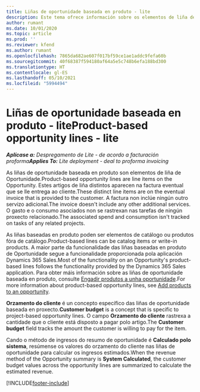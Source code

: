 ```yaml
---
title: Liñas de oportunidade baseada en produto - lite
description: Este tema ofrece información sobre os elementos de liña de oportunidade baseada en produto en Project Operations.
author: rumant
ms.date: 10/01/2020
ms.topic: article
ms.prod: ''
ms.reviewer: kfend
ms.author: rumant
ms.openlocfilehash: 7865da682ae607f017bf59ce1ae1addc9fefa60b
ms.sourcegitcommit: 40f68387f594180af64a5e5c748b6efa188bd300
ms.translationtype: HT
ms.contentlocale: gl-ES
ms.lasthandoff: 05/10/2021
ms.locfileid: "5994494"
---
```

# <a name="product-based-opportunity-lines---lite"></a><span data-ttu-id="89688-103">Liñas de oportunidade baseada en produto - lite</span><span class="sxs-lookup"><span data-stu-id="89688-103">Product-based opportunity lines - lite</span></span>

<span data-ttu-id="89688-104">_**Aplícase a:** Despregamento de Lite - de acordo a facturación proforma_</span><span class="sxs-lookup"><span data-stu-id="89688-104">_**Applies To:** Lite deployment - deal to proforma invoicing_</span></span>

<span data-ttu-id="89688-105">As liñas de oportunidade baseada en produto son elementos de liña de Oportunidade.</span><span class="sxs-lookup"><span data-stu-id="89688-105">Product-based opportunity lines are line items on the Opportunity.</span></span> <span data-ttu-id="89688-106">Estes artigos de liña distintos aparecen na factura eventual que se lle entrega ao cliente.</span><span class="sxs-lookup"><span data-stu-id="89688-106">These distinct line items are on the eventual invoice that is provided to the customer.</span></span> <span data-ttu-id="89688-107">A factura non inclúe ningún outro servizo adicional.</span><span class="sxs-lookup"><span data-stu-id="89688-107">The invoice doesn't include any other additional services.</span></span> <span data-ttu-id="89688-108">O gasto e o consumo asociados non se rastrexan nas tarefas de ningún proxecto relacionado.</span><span class="sxs-lookup"><span data-stu-id="89688-108">The associated spend and consumption isn't tracked on tasks of any related projects.</span></span>

<span data-ttu-id="89688-109">As liñas baseadas en produto poden ser elementos de catálogo ou produtos fóra de catálogo.</span><span class="sxs-lookup"><span data-stu-id="89688-109">Product-based lines can be catalog items or write-in products.</span></span> <span data-ttu-id="89688-110">A maior parte da funcionalidade das liñas baseadas en produto de Oportunidade segue a funcionalidade proporcionada pola aplicación Dynamics 365 Sales.</span><span class="sxs-lookup"><span data-stu-id="89688-110">Most of the functionality on an Opportunity's product-based lines follows the functionality provided by the Dynamics 365 Sales application.</span></span> <span data-ttu-id="89688-111">Para obter máis información sobre as liñas de oportunidade baseada en produto, consulte [Engadir produtos a unha oportunidade](/dynamics365/sales-enterprise/add-products-opportunity).</span><span class="sxs-lookup"><span data-stu-id="89688-111">For more information about product-based opportunity lines, see [Add products to an opportunity](/dynamics365/sales-enterprise/add-products-opportunity).</span></span>

<span data-ttu-id="89688-112">**Orzamento do cliente** é un concepto específico das liñas de oportunidade baseada en proxecto.</span><span class="sxs-lookup"><span data-stu-id="89688-112">**Customer budget** is a concept that is specific to project-based opportunity lines.</span></span> <span data-ttu-id="89688-113">O campo **Orzamento do cliente** rastrexa a cantidade que o cliente está disposto a pagar polo artigo.</span><span class="sxs-lookup"><span data-stu-id="89688-113">The **Customer budget** field tracks the amount the customer is willing to pay for the item.</span></span>

<span data-ttu-id="89688-114">Cando o método de ingresos do resumo de oportunidade é **Calculado polo sistema**, resúmense os valores do orzamento do cliente nas liñas de oportunidade para calcular os ingresos estimados.</span><span class="sxs-lookup"><span data-stu-id="89688-114">When the revenue method of the Opportunity summary is **System Calculated**, the customer budget values across the opportunity lines are summarized to calculate the estimated revenue.</span></span> 



[!INCLUDE[footer-include](../../includes/footer-banner.md)]